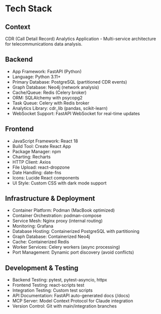 # Tech Stack

## Context

CDR (Call Detail Record) Analytics Application - Multi-service architecture for telecommunications data analysis.

## Backend
- App Framework: FastAPI (Python)
- Language: Python 3.11+
- Primary Database: PostgreSQL (partitioned CDR events)
- Graph Database: Neo4j (network analysis)
- Cache/Queue: Redis (Celery broker)
- ORM: SQLAlchemy with psycopg2
- Task Queue: Celery with Redis broker
- Analytics Library: cdr_lib (pandas, scikit-learn)
- WebSocket Support: FastAPI WebSocket for real-time updates

## Frontend
- JavaScript Framework: React 18
- Build Tool: Create React App
- Package Manager: npm
- Charting: Recharts
- HTTP Client: Axios
- File Upload: react-dropzone
- Date Handling: date-fns
- Icons: Lucide React components
- UI Style: Custom CSS with dark mode support

## Infrastructure & Deployment
- Container Platform: Podman (MacBook optimized)
- Container Orchestration: podman-compose
- Service Mesh: Nginx proxy (internal routing)
- Monitoring: Grafana
- Database Hosting: Containerized PostgreSQL with partitioning
- Graph Database: Containerized Neo4j
- Cache: Containerized Redis
- Worker Services: Celery workers (async processing)
- Port Management: Dynamic port discovery (avoid conflicts)

## Development & Testing
- Backend Testing: pytest, pytest-asyncio, httpx
- Frontend Testing: react-scripts test
- Integration Testing: Custom test scripts
- API Documentation: FastAPI auto-generated docs (/docs)
- MCP Server: Model Context Protocol for Claude integration
- Version Control: Git with main/integration branches

